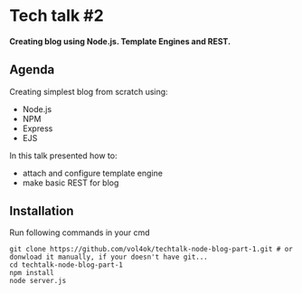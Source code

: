 # Tech talk #2

#### Creating blog using Node.js. Template Engines and REST.

## Agenda

Creating simplest blog from scratch using:

- Node.js
- NPM
- Express
- EJS

In this talk presented how to:

- attach and configure template engine
- make basic REST for blog


## Installation

Run following commands in your cmd

```
git clone https://github.com/vol4ok/techtalk-node-blog-part-1.git # or donwload it manually, if your doesn't have git...
cd techtalk-node-blog-part-1
npm install
node server.js
```
